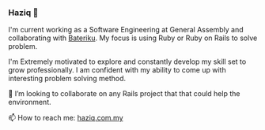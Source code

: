 ### Haziq 👋

I'm current working as a Software Engineering at General Assembly and collaborating with [Bateriku](https://www.bateriku.com/). My focus is using Ruby or Ruby on Rails to solve problem.

I'm Extremely motivated to explore and constantly develop my skill set to grow professionally. I am confident with my ability to come up with interesting problem solving method.

👯 I’m looking to collaborate on any Rails project that that could help the environment.

📫 How to reach me: [haziq.com.my](http://haziq.com.my)
